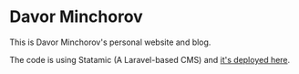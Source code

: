 # Davor Minchorov

This is Davor Minchorov's personal website and blog.

The code is using Statamic (A Laravel-based CMS) and [it's deployed here](https://davorminchorov.com).
